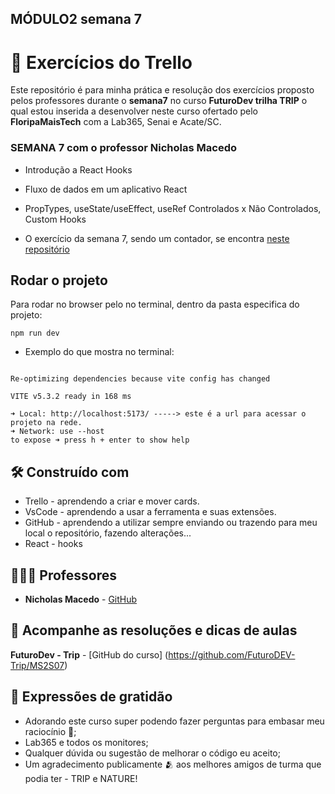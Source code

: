 ## MÓDULO2 semana 7

# 🚦 Exercícios do Trello

Este repositório é para minha prática e resolução dos exercícios proposto pelos professores durante o **semana7** no curso **FuturoDev trilha TRIP** o qual estou inserida a desenvolver neste curso ofertado pelo **FloripaMaisTech** com a Lab365, Senai e Acate/SC.

### SEMANA 7 **com o professor Nicholas Macedo**
  - Introdução a React Hooks
  - Fluxo de dados em um aplicativo React
  - PropTypes, useState/useEffect, useRef Controlados x Não Controlados, Custom Hooks
  
  - O exercício da semana 7, sendo um contador, se encontra [neste repositório](https://github.com/pricbnll/contador)
  
## Rodar o projeto

Para rodar no browser pelo no terminal, dentro da pasta especifica do projeto: 

`npm run dev`

  - Exemplo do que mostra no terminal:

```react-trip@0.0.0 dev vite

Re-optimizing dependencies because vite config has changed

VITE v5.3.2 ready in 168 ms

➜ Local: http://localhost:5173/ -----> este é a url para acessar o projeto na rede.
➜ Network: use --host 
to expose ➜ press h + enter to show help
```

## 🛠️ Construído com

- Trello - aprendendo a criar e mover cards.
- VsCode - aprendendo a usar a ferramenta e suas extensões.
- GitHub - aprendendo a utilizar sempre enviando ou trazendo para meu local o repositório, fazendo alterações...
- React - hooks
  

## 🧑🏻‍🏫 Professores

* **Nicholas Macedo** - [GitHub](https://github.com/nicholasmacedoo)

## 📄 Acompanhe as resoluções e dicas de aulas

**FuturoDev - Trip** - [GitHub do curso] (https://github.com/FuturoDEV-Trip/MS2S07)


## 🎁 Expressões de gratidão

* Adorando este curso super podendo fazer perguntas para embasar meu raciocínio 📢;
* Lab365 e todos os monitores;
* Qualquer dúvida ou sugestão de melhorar o código eu aceito;
* Um agradecimento publicamente 🫂 aos melhores amigos de turma que podia ter - TRIP e NATURE!